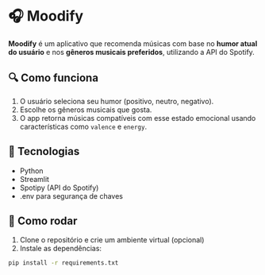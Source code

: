 # 🎧 Moodify

**Moodify** é um aplicativo que recomenda músicas com base no **humor atual do usuário** e nos **gêneros musicais preferidos**, utilizando a API do Spotify.

## 🔍 Como funciona

1. O usuário seleciona seu humor (positivo, neutro, negativo).
2. Escolhe os gêneros musicais que gosta.
3. O app retorna músicas compatíveis com esse estado emocional usando características como `valence` e `energy`.

## 🧠 Tecnologias

- Python
- Streamlit
- Spotipy (API do Spotify)
- .env para segurança de chaves

## 🚀 Como rodar

1. Clone o repositório e crie um ambiente virtual (opcional)
2. Instale as dependências:

```bash
pip install -r requirements.txt
